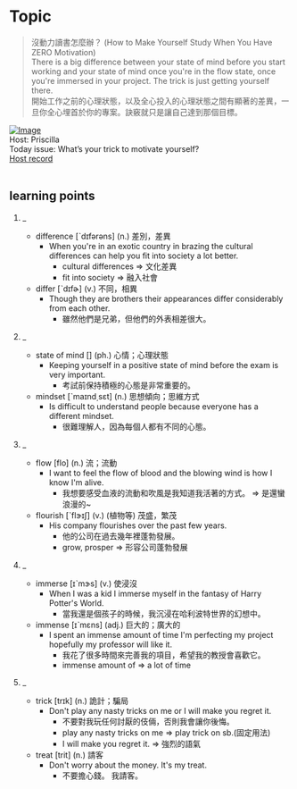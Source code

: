 # Topic

> 沒動力讀書怎麼辦？ (How to Make Yourself Study When You Have ZERO Motivation) <br>
> There is a big difference between your state of mind before you start working and your state of mind once you're in the flow state, once you're immersed in your project. The trick is just getting yourself there. <br>
> 開始工作之前的心理狀態，以及全心投入的心理狀態之間有顯著的差異，一旦你全心埋首於你的專案。訣竅就只是讓自己達到那個目標。 <br>

[![Image](https://cdn.voicetube.com/assets/thumbnails/9oWOsocN7qg.jpg)](https://www.youtube.com/embed/9oWOsocN7qg?rel=0&showinfo=0&cc_load_policy=0&controls=1&autoplay=1&iv_load_policy=3&playsinline=1&wmode=transparent&start=407&end=420&enablejsapi=1&origin=https://tw.voicetube.com&widgetid=1)<br>
Host: Priscilla
<br>Today issue: What’s your trick to motivate yourself?
<br>
[Host record](https://cdn.voicetube.com/tmp/everyday_records/priscilla.huang/2402.mp3)
<br><br>
## learning points
1. _
	* difference [ˋdɪfərəns] (n.) 差別，差異
		- When you're in an exotic country in brazing the cultural differences can help you fit into society a lot better.
			+ cultural differences => 文化差異
			+ fit into society => 融入社會
	* differ [ˋdɪfɚ] (v.) 不同，相異
		- Though they are brothers their appearances differ considerably from each other.
			+ 雖然他們是兄弟，但他們的外表相差很大。

2. _
	* state of mind [] (ph.) 心情；心理狀態
		- Keeping yourself in a positive state of mind before the exam is very important.
			+ 考試前保持積極的心態是非常重要的。
	* mindset [ˋmaɪnd͵sɛt] (n.) 思想傾向；思維方式
		- Is difficult to understand people because everyone has a different mindset.
			+ 很難理解人，因為每個人都有不同的心態。

3. _
	* flow [flo] (n.) 流；流動
		- I want to feel the flow of blood and the blowing wind is how I know I'm alive.
			+ 我想要感受血液的流動和吹風是我知道我活著的方式。 => 是還蠻浪漫的~
	* flourish [ˋflɝɪʃ] (v.) (植物等) 茂盛，繁茂
		- His company flourishes over the past few years.
			+ 他的公司在過去幾年裡蓬勃發展。
			+ grow, prosper => 形容公司蓬勃發展

4. _
	* immerse [ɪˋmɝs] (v.) 使浸沒
		- When I was a kid I immerse myself in the fantasy of Harry Potter's World.
			+ 當我還是個孩子的時候，我沉浸在哈利波特世界的幻想中。
	* immense [ɪˋmɛns] (adj.) 巨大的；廣大的
		- I spent an immense amount of time I'm perfecting my project hopefully my professor will like it.
			+ 我花了很多時間來完善我的項目，希望我的教授會喜歡它。
			+ immense amount of => a lot of time

5. _
	* trick [trɪk] (n.) 詭計；騙局
		- Don't play any nasty tricks on me or I will make you regret it.
			+ 不要對我玩任何討厭的伎倆，否則我會讓你後悔。
			+ play any nasty tricks on me => play trick on sb.(固定用法)
			+ I will make you regret it. => 強烈的語氣
	* treat [trit] (n.) 請客
		- Don't worry about the money. It's my treat.
			+ 不要擔心錢。 我請客。
